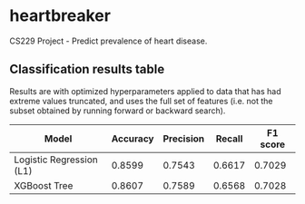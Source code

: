 # heartbreaker
CS229 Project - Predict prevalence of heart disease.

## Classification results table

Results are with optimized hyperparameters applied to data that has had extreme values truncated, and uses the full set of features (i.e. not the subset obtained by running forward or backward search).

| Model | Accuracy | Precision | Recall | F1 score |
| --- | --- | --- | --- | --- |
| Logistic Regression (L1) | 0.8599 | 0.7543 | 0.6617 | 0.7029 |
| XGBoost Tree | 0.8607 | 0.7589 | 0.6568 | 0.7028 |
